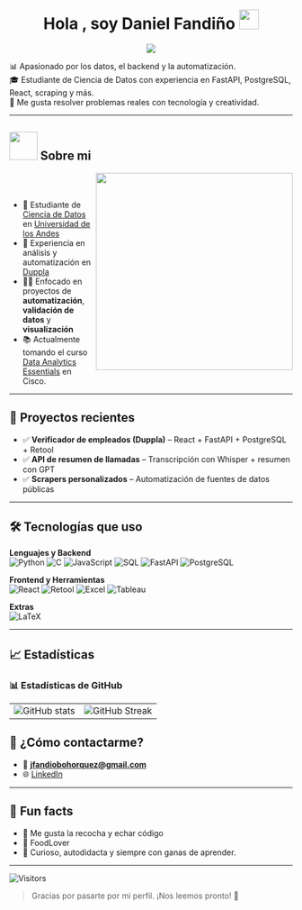 <h1 align="center">Hola , soy Daniel Fandiño <img src="https://media.giphy.com/media/hvRJCLFzcasrR4ia7z/giphy.gif" width="35"></h1>
<p align="center">
  <a href="https://github.com/DenverCoder1/readme-typing-svg"><img src="https://readme-typing-svg.herokuapp.com?font=Time+New+Roman&color=%23C8BE25&size=25&center=true&vCenter=true&width=600&height=100&lines=Estudiante+de+Ciencia+de+datos;Universidad+de+los+Andes"></a>
</p>

📊 Apasionado por los datos, el backend y la automatización.  
🎓 Estudiante de Ciencia de Datos con experiencia en FastAPI, PostgreSQL, React, scraping y más.  
🧠 Me gusta resolver problemas reales con tecnología y creatividad.


---

## <picture><img src = "https://github.com/7oSkaaa/7oSkaaa/blob/main/Images/about_me.gif?raw=true" width = 50px></picture> Sobre mi

<picture> <img align="right" src="https://media.giphy.com/media/SWoSkN6DxTszqIKEqv/giphy.gif" width = 350px></picture>

<br><br>

- 📍 Estudiante de [Ciencia de Datos](https://ingenieria.uniandes.edu.co/es/pregrado-ciencia-de-datos) en [Universidad de los Andes](https://www.uniandes.edu.co/)
- 💼 Experiencia en análisis y automatización en [Duppla](https://duppla.co/)
- 👨‍💻 Enfocado en proyectos de **automatización**, **validación de datos** y **visualización**
- 📚 Actualmente tomando el curso [Data Analytics Essentials](https://www.netacad.com/courses/data-analytics-essentials?courseLang=en-US&instance_id=e340face-c98f-4d53-91fd-3bf26fbfbed9) en Cisco.

---

## 🚀 Proyectos recientes

- ✅ **Verificador de empleados (Duppla)** – React + FastAPI + PostgreSQL + Retool
- ✅ **API de resumen de llamadas** – Transcripción con Whisper + resumen con GPT
- ✅ **Scrapers personalizados** – Automatización de fuentes de datos públicas

---

## 🛠️ Tecnologías que uso

**Lenguajes y Backend**  
![Python](https://img.shields.io/badge/Python-3670A0?style=for-the-badge&logo=python&logoColor=white)
![C](https://img.shields.io/badge/C-00599C?style=for-the-badge&logo=c&logoColor=white)
![JavaScript](https://img.shields.io/badge/JavaScript-F7DF1E?style=for-the-badge&logo=javascript&logoColor=black)
![SQL](https://img.shields.io/badge/SQL-4479A1?style=for-the-badge&logo=mysql&logoColor=white)
![FastAPI](https://img.shields.io/badge/FastAPI-009688?style=for-the-badge&logo=fastapi&logoColor=white)
![PostgreSQL](https://img.shields.io/badge/PostgreSQL-336791?style=for-the-badge&logo=postgresql&logoColor=white)

**Frontend y Herramientas**  
![React](https://img.shields.io/badge/React-20232A?style=for-the-badge&logo=react&logoColor=61DAFB)
![Retool](https://img.shields.io/badge/Retool-000000?style=for-the-badge&logo=Retool&logoColor=white)
![Excel](https://img.shields.io/badge/Excel-217346?style=for-the-badge&logo=microsoft-excel&logoColor=white)
![Tableau](https://img.shields.io/badge/Tableau-E97627?style=for-the-badge&logo=tableau&logoColor=white)

**Extras**  
![LaTeX](https://img.shields.io/badge/LaTeX-008080?style=for-the-badge&logo=latex&logoColor=white)

---

## 📈 Estadísticas


### 📊 Estadísticas de GitHub

<table>
  <tr>
    <td>
      <img src="https://github-readme-stats-lovat-eight-35.vercel.app/api?username=Danielnoesta&show_icons=true&count_private=true&include_all_commits=true&theme=graywhite" alt="GitHub stats" />
    </td>
    <td>
      <img src="https://streak-stats.demolab.com?user=Danielnoesta&theme=graywhite&hide_border=false" alt="GitHub Streak" />
    </td>
  </tr>
</table>



## 📮 ¿Cómo contactarme?

- 📧 **jfandiobohorquez@gmail.com**
- 🌐 [LinkedIn ](https://www.linkedin.com/in/daniel-boh%C3%B3rquez-07547116a/)

---

## 💬 Fun facts

- 🎉 Me gusta la recocha y echar código
- 🧃 FoodLover
- 🧩 Curioso, autodidacta y siempre con ganas de aprender.

---

![Visitors](https://komarev.com/ghpvc/?username=Danielnoesta&label=Profile%20views&color=blue&style=flat)

> Gracias por pasarte por mi perfil. ¡Nos leemos pronto! 🚀
